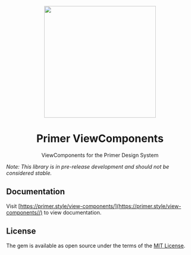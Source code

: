 <p align="center">
  <img width="300px" src="/static/assets/readme-components.png">
</p>

<h1 align="center">Primer ViewComponents</h1>

<p align="center">ViewComponents for the Primer Design System</p>

_Note: This library is in pre-release development and should not be considered stable._

## Documentation

Visit [https://primer.style/view-components/](https://primer.style/view-components//) to view documentation.

## License

The gem is available as open source under the terms of the [MIT License](https://opensource.org/licenses/MIT).
